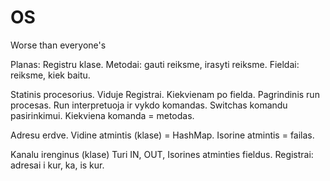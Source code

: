 # OS
Worse than everyone's


Planas:
Registru klase.
  Metodai: gauti reiksme, irasyti reiksme.
  Fieldai: reiksme, kiek baitu.
  
Statinis procesorius.
  Viduje Registrai. Kiekvienam po fielda.
  Pagrindinis run procesas.
  Run interpretuoja ir vykdo komandas.
  Switchas komandu pasirinkimui.
  Kiekviena komanda = metodas.
  
Adresu erdve.
  Vidine atmintis (klase) = HashMap.
  Isorine atmintis = failas.

Kanalu irenginus (klase)
  Turi IN, OUT, Isorines atminties fieldus.
  Registrai: adresai i kur, ka, is kur.
  
  

  
  
  
  
